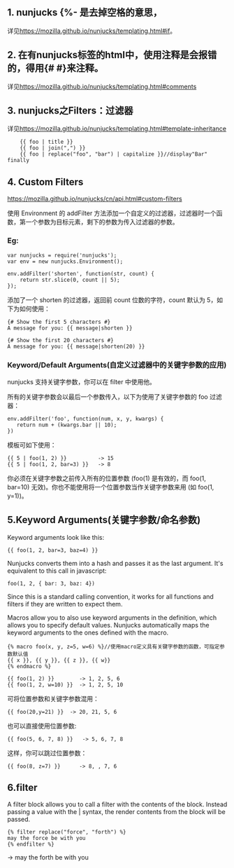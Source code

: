 ## 1. nunjucks {%- 是去掉空格的意思，
详见<https://mozilla.github.io/nunjucks/templating.html#if>。

## 2. 在有nunjucks标签的html中，使用<!-- -->注释是会报错的，得用{# #}来注释。
详见<https://mozilla.github.io/nunjucks/templating.html#comments>

## 3. nunjucks之Filters：过滤器

详见<https://mozilla.github.io/nunjucks/templating.html#template-inheritance>

		{{ foo | title }}
		{{ foo | join(",") }}
		{{ foo | replace("foo", "bar") | capitalize }}//display"Bar" finally

## 4. Custom Filters
<https://mozilla.github.io/nunjucks/cn/api.html#custom-filters>

使用 Environment 的 addFilter 方法添加一个自定义的过滤器，过滤器时一个函数，第一个参数为目标元素，剩下的参数为传入过滤器的参数。

### Eg:
	
	var nunjucks = require('nunjucks');
	var env = new nunjucks.Environment();
	
	env.addFilter('shorten', function(str, count) {
	    return str.slice(0, count || 5);
	});

添加了一个 shorten 的过滤器，返回前 count 位数的字符，count 默认为 5，如下为如何使用：

	{# Show the first 5 characters #}
	A message for you: {{ message|shorten }}
	
	{# Show the first 20 characters #}
	A message for you: {{ message|shorten(20) }}

### Keyword/Default Arguments(自定义过滤器中的关键字参数的应用)

nunjucks 支持关键字参数，你可以在 filter 中使用他。

所有的关键字参数会以最后一个参数传入，以下为使用了关键字参数的 foo 过滤器：

	env.addFilter('foo', function(num, x, y, kwargs) {
	   return num + (kwargs.bar || 10);
	})

模板可如下使用：

	{{ 5 | foo(1, 2) }}          -> 15
	{{ 5 | foo(1, 2, bar=3) }}   -> 8

你必须在关键字参数之前传入所有的位置参数 (foo(1) 是有效的，而 foo(1, bar=10) 无效)。你也不能使用将一个位置参数当作关键字参数来用 (如 foo(1, y=1))。

## 5.Keyword Arguments(关键字参数/命名参数)

Keyword arguments look like this:

	{{ foo(1, 2, bar=3, baz=4) }}

Nunjucks converts them into a hash and passes it as the last argument. It's equivalent to this call in javascript:

	foo(1, 2, { bar: 3, baz: 4})

Since this is a standard calling convention, it works for all functions and filters if they are written to expect them. 

Macros allow you to also use keyword arguments in the definition, which allows you to specify default values. Nunjucks automatically maps the keyword arguments to the ones defined with the macro.
	
	{% macro foo(x, y, z=5, w=6) %}//使用macro定义具有关键字参数的函数，可指定参数默认值
	{{ x }}, {{ y }}, {{ z }}, {{ w}}
	{% endmacro %}
	
	{{ foo(1, 2) }}        -> 1, 2, 5, 6
	{{ foo(1, 2, w=10) }}  -> 1, 2, 5, 10

可将位置参数和关键字参数混用：
	
	{{ foo(20,y=21) }}  -> 20, 21, 5, 6

也可以直接使用位置参数:

	{{ foo(5, 6, 7, 8) }}   -> 5, 6, 7, 8

这样，你可以跳过位置参数：

	{{ foo(8, z=7) }}      -> 8, , 7, 6
	
## 6.filter

A filter block allows you to call a filter with the contents of the block. Instead passing a value with the | syntax, the render contents from the block will be passed.

	{% filter replace("force", "forth") %}
	may the force be with you 
	{% endfilter %}

->
	may the forth be with you 
	